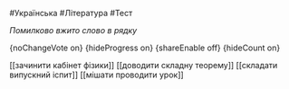 #Українська #Література #Тест

*Помилково вжито слово в рядку*

{noChangeVote on}
{hideProgress on}
{shareEnable off}
{hideCount on}

[[зачинити кабінет фізики]]
[[доводити складну теорему]]
[[складати випускний іспит]]
[[мішати проводити урок]]
